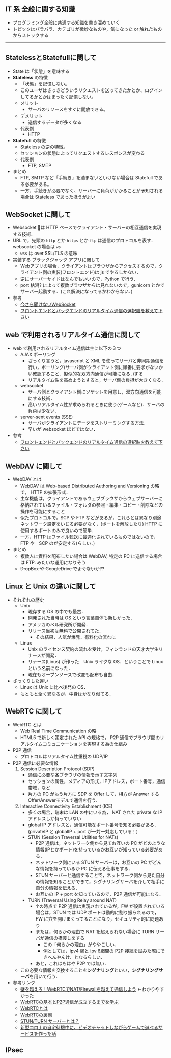 ## IT 系 全般に関する知識
- プログラミング全般に共通する知識を書き溜めていく
- トピックはバラバラ．カテゴリが微妙なものや，気になった or 触れたものからストックする
___
## **Stateless**と**Statefull**に関して
- State は「状態」を意味する
- **Stateless** の特徴
    - 「状態」を記憶しない。
    - このユーザはさっきどういうリクエストを送ってきたかとか、ログインしてるかとかはまったく記憶しない。
    - メリット
        - サーバのリソースをすぐに開放できる。
    - デメリット
        - 送信するデータが多くなる
    - 代表例
        - HTTP
- **Statefull** の特徴
    - Stateless の逆の特徴。
    - セッションの状態によってリクエストするレスポンスが変わる
    - 代表例
        - FTP, SMTP
- まとめ
    - FTP, SMTP など「手続き」を踏まないといけない場合は Statefull である必要がある。
    - 一方、手続きが必要でなく、サーバーに負荷がかかることが予知される場合は Stateless であったほうがよい

## WebSocket に関して
- Websocket は HTTP ベースでクライアント・サーバーの相互通信を実現する技術．
- URL で，先頭の `http` とか `https` とか `ftp` は通信のプロトコルを表す．websocket の場合は `ws`
    - `wss` は over SSL/TLS の意味
- 実装する ブラックジャック アプリに関して
    - Webアプリの場合，クライアントはブラウザからアクセスするので，クライアント側の実装(フロントエンド)は js でやるしかない．
    - 逆にサーバーサイドはなんでもいいので，Python で行う．
    - port 枯渇? によって複数ブラウザからは見れないので，gunicorn とかでサーバー起動する．(これ解決になってるかわからない．)
- 参考
    - [今さら聞けないWebSocket](https://qiita.com/chihiro/items/9d280704c6eff8603389)
    - [フロントエンドとバックエンドのリアルタイム通信の選択肢を教えて下さい](https://qiita.com/suin/items/00dee8bac706a6d66862)

## web で利用されるリアルタイム通信に関して
- web で利用されるリアルタイム通信は主に以下の３つ 
    - AJAX ポーリング
        - ざっくり言うと，javascript と XML を使ってサーバと非同期通信を行い，ポーリング(サーバ側がクライアント側に順番に要求がないかい確認すること．擬似的な双方向通信が可能になる．)する
        - リアルタイム性を高めようとすると，サーバ側の負担が大きくなる．
    - websocket
        - サーバ側とクライアント側にソケットを用意し，双方向通信を可能にする技術．
        - 高いリアルタイム性が求められるときに使う(ゲームなど)．サーバの負荷は少ない．
    - server-sent events (SSE)
        - サーバがクライアントにデータをストリーミングする方法．
        - 早いが websocket ほどではない．
- 参考
    - [フロントエンドとバックエンドのリアルタイム通信の選択肢を教えて下さい](https://qiita.com/suin/items/00dee8bac706a6d66862)

## WebDAV に関して
- WebDAV とは
    - WebDAV は Web-based Distributed Authoring and Versioning の略で， HTTP の拡張形式．
    - 主な機能は，クライアントであるウェブブラウザからウェブサーバーに格納されているファイル・フォルダの参照・編集・コピー・削除などの操作を可能にすること
    - 似たプロトコルで，SCP や FTP などがあるが，これらとは異なり別途ネットワーク設定をいじる必要がなく，(ポートを解放したり) HTTP に使用するポートのみで良いので簡単．
    - 一方，HTTP はファイル転送に最適化されているものではないので，FTP や　SCP のが安定する(らしい．)
- まとめ
    - 複数人に資料を配布したい場合は WebDAV, 特定の PC に送信する場合は FTP. みたいな運用になりそう
    - ~~DropBox や GoogleDrive でよくないか??~~

## Linux と Unix の違いに関して
- それぞれの歴史
    - Unix
        - 現存する OS の中でも最古．
        - 開発された当時は OS という言葉自体も新しかった．
        - アメリカのベル研究所が開発．
        - リリース当初は無料で公開されてた．
            - その結果，人気が爆発．有料化の流れに
    - Linux
        - Unix のライセンス契約の流れを受け，フィンランドの天才大学生リナースが開発．
        - リナース(Linus) が作った　Unix ライクな OS．ということで Linux という名前になった．
        - 現在もオープンソースで改変も配布も自由．
- ざっくりした違い
    - Linux は Unix に比べ後発の OS．
    - もともと全く異なるが，中身はかなり似てる．

## WebRTC に関して
- WebRTC とは
    - Web Real Time Communication の略
    - HTML5 で新しく策定された API の規格で， P2P 通信でブラウザ間のリアルタイムコミュニケーションを実現する為の仕組み
- P2P 通信
    - プロトコルはリアルタイム性重視の UDP/IP
- P2P 通信に必要な情報
    1. Session Description Protocol (SDP)
        - 通信に必要な各ブラウザの情報を示す文字列
        - セッションの属性，メディアの形式，IPアドレス，ポート番号，通信帯域，など
        - 片方の PC がもう片方に SDP を Offer して，相方が Answer する Offer/Answerモデルで通信を行う．
    2. Interactive Connectivity Establishment (ICE)
        - 多くの場合，端末は LAN の中にいる為， NAT された private な IP アドレスしか持っていない
        - global IP アドレスと，通信可能なポート番号を知る必要がある．(privateIP と globalIP + port が一対一対応している！)
        - STUN (Session Traversal Utilities for NATs)
            - P2P 通信は，ネットワーク側から見てお互いの PC がどのような情報(IPとかポート)を持っているかお互いが知っている必要がある．
            - ネットワーク側にいる STUN サーバーは，お互いの PC がどんな情報を持っているか PC に伝える仕事をする．
            - STUN サーバーと通信することで，ネットワーク側から見た自分の情報を知ることができて，シグナリングサーバを介して相手に自分の情報を伝える．
            - お互いの IP + port を知っているので，P2P 通信が可能になる．
        - TURN (Traversal Using Relay around NAT)
            - ↑の時点で P2P 通信は実現されているが，FW が設置されている場合は，STUN では UDP ポートは動的に割り振られるので，FW に穴を開けまくってることになり，セキュリティ的に問題あり
            - または，何らかの理由で NAT を超えられない場合に TURN サーバが通信の橋渡しをする
                - この「何らかの理由」がややこしい．
                - 例としては，ipv4 網と ipv 6網間の P2P 接続を試みた際にできへんやんけ．となるらしい．
            - あと，これはもはや P2P では無い．
    - この必要な情報を交換することを**シグナリング**といい，**シグナリングサーバ**を用いて行う．
- 参考リンク
    - [壁を越えろ！WebRTCでNAT/Firewallを越えて通信しよう](https://html5experts.jp/mganeko/5554/) ←わかりやすかった
    - [WebRTCの基本とP2P通信が成立するまでを学ぶ](https://qiita.com/daitasu/items/ae21b16361eb9f65ed43)
    - [WebRTCとは](https://www.ois-yokohama.co.jp/redois/wp_redois/?page_id=124)
    - [WebRTCの裏側](https://gist.github.com/voluntas/975bfa230e513d146965)
    - [STUN/TURN サーバーとは？](https://callcenter-trend.com/2018/06/05/voip-webrtc-stun-turn-server01/)
    - [新型コロナの自宅待機中に、ビデオチャットしながらゲームで遊べるサービスを作った話](https://qiita.com/aitaro/items/8a97d320f5586c6e7bb6)

## IPsec